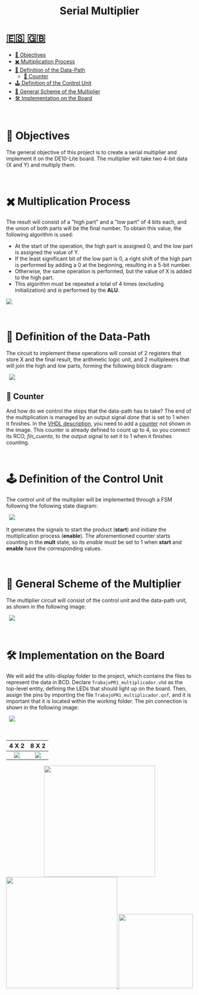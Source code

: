 <!-- HEADERS -->
<h1 align="center">
  <b> 
    Serial Multiplier
  </b>
</h1>

<h1>
  <a href="https://github.com/jorgeloopzz/Multipliier/blob/main/README.es.md">
    🇪🇸
  </a>
  <a href="https://github.com/jorgeloopzz/Multipliier/blob/main/README.md">
    🇬🇧
  </a>
</h1>

- [🎯 Objectives](https://github.com/jorgeloopzz/Multipliier#-objectives)
- [✖️ Multiplication Process](https://github.com/jorgeloopzz/Multipliier#️-multiplication-process)
- [📓 Definition of the Data-Path](https://github.com/jorgeloopzz/Multipliier#-definition-of-the-data-path)
  - [🔢 Counter](https://github.com/jorgeloopzz/Multipliier#-counter)
- [🕹️ Definition of the Control Unit](https://github.com/jorgeloopzz/Multipliier#️-definition-of-the-control-unit)
- [🔲 General Scheme of the Multiplier](https://github.com/jorgeloopzz/Multipliier#-general-scheme-of-the-multiplier)
- [🛠️ Implementation on the Board](https://github.com/jorgeloopzz/Multipliier#️-implementation-on-the-board)

&nbsp;

# 🎯 Objectives

The general objective of this project is to create a serial multiplier and implement it on the DE10-Lite board. The multiplier will take two 4-bit data (X and Y) and multiply them.

&nbsp;

# ✖️ Multiplication Process

The result will consist of a "high part" and a "low part" of 4 bits each, and the union of both parts will be the final number. To obtain this value, the following algorithm is used:

- At the start of the operation, the high part is assigned 0, and the low part is assigned the value of Y.
- If the least significant bit of the low part is 0, a right shift of the high part is performed by adding a 0 at the beginning, resulting in a 5-bit number.
- Otherwise, the same operation is performed, but the value of X is added to the high part.
- This algorithm must be repeated a total of 4 times (excluding initialization) and is performed by the **ALU**.

<img src="https://raw.githubusercontent.com/jorgeloopzz/Multipliier/main/assets/tabla.png">

&nbsp;

# 📓 Definition of the Data-Path

The circuit to implement these operations will consist of 2 registers that store X and the final result, the arithmetic logic unit, and 2 multiplexers that will join the high and low parts, forming the following block diagram:

&nbsp;
<img src="https://raw.githubusercontent.com/jorgeloopzz/Multipliier/main/assets/data-path.png">

## 🔢 Counter

And how do we control the steps that the data-path has to take? The end of the multiplication is managed by an output signal _done_ that is set to 1 when it finishes. In the [VHDL description](https://github.com/jorgeloopzz/Multipliier/blob/main/quartus/multiplier_datapath.vhd), you need to add a [counter](https://github.com/jorgeloopzz/Multipliier/blob/main/quartus/contador_k.vhd) not shown in the image. This counter is already defined to count up to 4, so you connect its RCO, _fin_cuenta_, to the output signal to set it to 1 when it finishes counting.

&nbsp;

# 🕹️ Definition of the Control Unit

The control unit of the multiplier will be implemented through a FSM following the following state diagram:

&nbsp;
<img src="https://raw.githubusercontent.com/jorgeloopzz/Multipliier/main/assets/MEF.png">

It generates the signals to start the product (**start**) and initiate the multiplication process (**enable**). The aforementioned counter starts counting in the **mult** state, so its _enable_ must be set to 1 when **start** and **enable** have the corresponding values.

&nbsp;

# 🔲 General Scheme of the Multiplier

The multiplier circuit will consist of the control unit and the data-path unit, as shown in the following image:

&nbsp;
<img src="https://raw.githubusercontent.com/jorgeloopzz/Multipliier/main/assets/esquema.png">

&nbsp;

# 🛠️ Implementation on the Board

We will add the utils-display folder to the project, which contains the files to represent the data in BCD. Declare `TrabajoPR1_multiplicador.vhd` as the top-level entity, defining the LEDs that should light up on the board. Then, assign the pins by importing the file `TrabajoPR1_multiplicador.qsf`, and it is important that it is located within the working folder. The pin connection is shown in the following image:

&nbsp;
<img src="https://raw.githubusercontent.com/jorgeloopzz/Multipliier/main/assets/placa.jpeg">

&nbsp;

|                                           4 X 2                                            |                                           8 X 2                                            |
| :----------------------------------------------------------------------------------------: | :----------------------------------------------------------------------------------------: |
| <img src="https://raw.githubusercontent.com/jorgeloopzz/Multipliier/main/assets/4x2.jpeg"> | <img src="https://raw.githubusercontent.com/jorgeloopzz/Multipliier/main/assets/8x2.jpeg"> |

<div align="center">
  <a href="https://eite.ulpgc.es/index.php/es/">
   <img src="https://www.ulpgc.es/sites/default/files/ArchivosULPGC/identidad-corporativa/NuevoLogo/eite_hc.png" width=300>
  </a>
  <a href="https://www.diea.ulpgc.es/">
    <img src="https://www.ulpgc.es/sites/default/files/ArchivosULPGC/identidad-corporativa/NuevoLogo/dingelectronica_hc.png" width=300>
  </a>
  <a href="https://www.ulpgc.es/">
    <img src="https://www.ulpgc.es/sites/default/files/ArchivosULPGC/identidad-corporativa/Logo%2025%20Aniversario/logo_ulpgc_horizontal_acronimo_2t.png" width=200>
  </a>
</div>